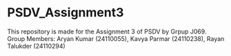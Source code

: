 # PSDV_Assignment3
This repository is made for the Assignment 3 of PSDV by Grpup J069.
Group Members: Aryan Kumar (24110055), Kavya Parmar (24110238), Rayan Talukder (24110294)

